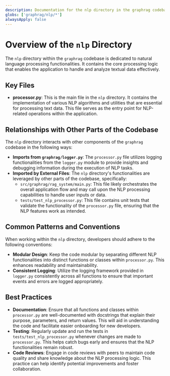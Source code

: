 ```yaml
---
description: Documentation for the nlp directory in the graphrag codebase.
globs: ['graphrag/nlp/*']
alwaysApply: false
---
```


# Overview of the `nlp` Directory

The `nlp` directory within the `graphrag` codebase is dedicated to natural language processing functionalities. It contains the core processing logic that enables the application to handle and analyze textual data effectively.

## Key Files

- **processor.py**: This is the main file in the `nlp` directory. It contains the implementation of various NLP algorithms and utilities that are essential for processing text data. This file serves as the entry point for NLP-related operations within the application.

## Relationships with Other Parts of the Codebase

The `nlp` directory interacts with other components of the `graphrag` codebase in the following ways:
- **Imports from `graphrag/logger.py`**: The `processor.py` file utilizes logging functionalities from the `logger.py` module to provide insights and debugging information during the execution of NLP tasks.
- **Imported by External Files**: The `nlp` directory's functionalities are leveraged by other parts of the codebase, specifically:
  - `src/graphrag/rag_system/main.py`: This file likely orchestrates the overall application flow and may call upon the NLP processing capabilities to handle user inputs or data.
  - `tests/test_nlp_processor.py`: This file contains unit tests that validate the functionality of the `processor.py` file, ensuring that the NLP features work as intended.

## Common Patterns and Conventions

When working within the `nlp` directory, developers should adhere to the following conventions:
- **Modular Design**: Keep the code modular by separating different NLP functionalities into distinct functions or classes within `processor.py`. This enhances readability and maintainability.
- **Consistent Logging**: Utilize the logging framework provided in `logger.py` consistently across all functions to ensure that important events and errors are logged appropriately.

## Best Practices

- **Documentation**: Ensure that all functions and classes within `processor.py` are well-documented with docstrings that explain their purpose, parameters, and return values. This will aid in understanding the code and facilitate easier onboarding for new developers.
- **Testing**: Regularly update and run the tests in `tests/test_nlp_processor.py` whenever changes are made to `processor.py`. This helps catch bugs early and ensures that the NLP functionalities remain robust.
- **Code Reviews**: Engage in code reviews with peers to maintain code quality and share knowledge about the NLP processing logic. This practice can help identify potential improvements and foster collaboration.